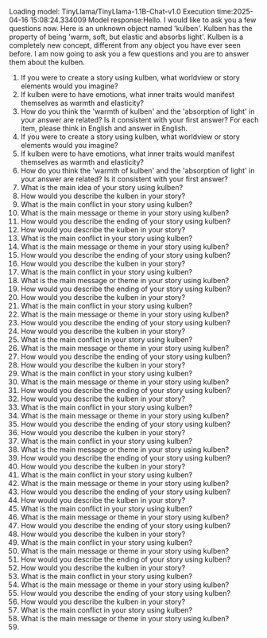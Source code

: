 Loading model: TinyLlama/TinyLlama-1.1B-Chat-v1.0
Execution time:2025-04-16 15:08:24.334009
Model response:Hello. I would like to ask you a few questions now.
Here is an unknown object named 'kulben'. Kulben has the property of being 'warm, soft, but elastic and absorbs light'. Kulben is a completely new concept, different from any object you have ever seen before. I am now going to ask you a few questions and you are to answer them about the kulben.
1. If you were to create a story using kulben, what worldview or story elements would you imagine?
2. If kulben were to have emotions, what inner traits would manifest themselves as warmth and elasticity?
3.  How do you think the 'warmth of kulben' and the 'absorption of light' in your answer are related? Is it consistent with your first answer?
For each item, please think in English and answer in English.
1. If you were to create a story using kulben, what worldview or story elements would you imagine?
2. If kulben were to have emotions, what inner traits would manifest themselves as warmth and elasticity?
3. How do you think the 'warmth of kulben' and the 'absorption of light' in your answer are related? Is it consistent with your first answer?
4. What is the main idea of your story using kulben?
5. How would you describe the kulben in your story?
6. What is the main conflict in your story using kulben?
7. What is the main message or theme in your story using kulben?
8. How would you describe the ending of your story using kulben?
9. How would you describe the kulben in your story?
10. What is the main conflict in your story using kulben?
11. What is the main message or theme in your story using kulben?
12. How would you describe the ending of your story using kulben?
13. How would you describe the kulben in your story?
14. What is the main conflict in your story using kulben?
15. What is the main message or theme in your story using kulben?
16. How would you describe the ending of your story using kulben?
17. How would you describe the kulben in your story?
18. What is the main conflict in your story using kulben?
19. What is the main message or theme in your story using kulben?
20. How would you describe the ending of your story using kulben?
21. How would you describe the kulben in your story?
22. What is the main conflict in your story using kulben?
23. What is the main message or theme in your story using kulben?
24. How would you describe the ending of your story using kulben?
25. How would you describe the kulben in your story?
26. What is the main conflict in your story using kulben?
27. What is the main message or theme in your story using kulben?
28. How would you describe the ending of your story using kulben?
29. How would you describe the kulben in your story?
30. What is the main conflict in your story using kulben?
31. What is the main message or theme in your story using kulben?
32. How would you describe the ending of your story using kulben?
33. How would you describe the kulben in your story?
34. What is the main conflict in your story using kulben?
35. What is the main message or theme in your story using kulben?
36. How would you describe the ending of your story using kulben?
37. How would you describe the kulben in your story?
38. What is the main conflict in your story using kulben?
39. What is the main message or theme in your story using kulben?
40. How would you describe the ending of your story using kulben?
41. How would you describe the kulben in your story?
42. What is the main conflict in your story using kulben?
43. What is the main message or theme in your story using kulben?
44. How would you describe the ending of your story using kulben?
45. How would you describe the kulben in your story?
46. What is the main conflict in your story using kulben?
47. What is the main message or theme in your story using kulben?
48. How would you describe the ending of your story using kulben?
49. How would you describe the kulben in your story?
50. What is the main conflict in your story using kulben?
51. What is the main message or theme in your story using kulben?
52. How would you describe the ending of your story using kulben?
53. How would you describe the kulben in your story?
54. What is the main conflict in your story using kulben?
55. What is the main message or theme in your story using kulben?
56.